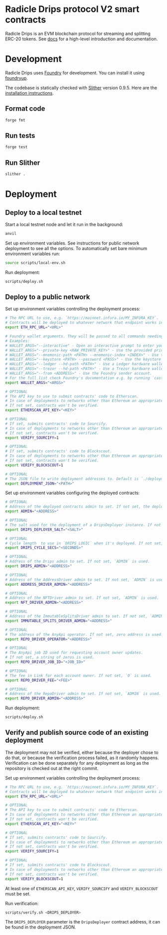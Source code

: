 # Radicle Drips protocol V2 smart contracts

Radicle Drips is an EVM blockchain protocol for streaming and splitting ERC-20 tokens.
See [docs](https://docs.drips.network) for a high-level introduction and documentation.

# Development
Radicle Drips uses [Foundry](https://github.com/foundry-rs/foundry) for development.
You can install it using [foundryup](https://github.com/foundry-rs/foundry#installation).

The codebase is statically checked with [Slither](https://github.com/crytic/slither) version 0.9.5.
Here are the [installation instructions](https://github.com/crytic/slither#how-to-install).

## Format code
```bash
forge fmt
```

## Run tests
```bash
forge test
```

## Run Slither
```bash
slither .
```

# Deployment

## Deploy to a local testnet
Start a local testnet node and let it run in the background:

```bash
anvil
```

Set up environment variables.
See instructions for public network deployment to see all the options.
To automatically set bare minimum environment variables run:

```bash
source scripts/local-env.sh
```

Run deployment:

```bash
scripts/deploy.sh
```

## Deploy to a public network

Set up environment variables controlling the deployment process:

```bash
# The RPC URL to use, e.g. `https://mainnet.infura.io/MY_INFURA_KEY`.
# Contracts will be deployed to whatever network that endpoint works in.
export ETH_RPC_URL="<URL>"

# Foundry wallet arguments. They will be passed to all commands needing signing.
# Examples:
# WALLET_ARGS="--interactive" - Open an interactive prompt to enter your private key.
# WALLET_ARGS="--private-key <RAW_PRIVATE_KEY>" - Use the provided private key.
# WALLET_ARGS="--mnemonic-path <PATH> --mnemonic-index <INDEX>" - Use the mnemonic file
# WALLET_ARGS="--keystore <PATH> --password <PASS>" - Use the keystore in the given folder or file.
# WALLET_ARGS="--ledger --hd-path <PATH>" - Use a Ledger hardware wallet.
# WALLET_ARGS="--trezor --hd-path <PATH>" - Use a Trezor hardware wallet.
# WALLET_ARGS="--from <ADDRESS>" - Use the Foundry sender account.
# For the full list check Foundry's documentation e.g. by running `cast wallet address --help`.
export WALLET_ARGS="<ARGS>"

# OPTIONAL
# The API key to use to submit contracts' code to Etherscan.
# In case of deployments to networks other than Ethereum an appropriate equivalent service is used.
# If not set, contracts won't be verified.
export ETHERSCAN_API_KEY="<KEY>"

# OPTIONAL
# If set, submits contracts' code to Sourcify.
# In case of deployments to networks other than Ethereum an appropriate equivalent service is used.
# If not set, contracts won't be verified.
export VERIFY_SOURCIFY=1

# OPTIONAL
# If set, submits contracts' code to Blockscout.
# In case of deployments to networks other than Ethereum an appropriate equivalent service is used.
# If not set, contracts won't be verified.
export VERIFY_BLOCKSCOUT=1

# OPTIONAL
# The JSON file to write deployment addresses to. Default is `./deployment_<NETWORK_NAME>.json`.
export DEPLOYMENT_JSON="<PATH>"
```

Set up environment variables configuring the deployed contracts:

```bash
# OPTIONAL
# Address of the deployed contracts admin to set. If not set, the deployer's wallet address is used.
export ADMIN="<ADDRESS>"

# OPTIONAL
# The salt used for the deployment of a DripsDeployer instance. If not set, `DripsDeployer` is used.
export DRIPS_DEPLOYER_SALT="<SALT>"

# OPTIONAL
# Cycle length  to use in `DRIPS_LOGIC` when it's deployed. If not set, 1 week is used.
export DRIPS_CYCLE_SECS="<SECONDS>"

# OPTIONAL
# Address of the Drips admin to set. If not set, `ADMIN` is used.
export DRIPS_ADMIN="<ADDRESS>"

# OPTIONAL
# Address of the AddressDriver admin to set. If not set, `ADMIN` is used.
export ADDRESS_DRIVER_ADMIN="<ADDRESS>"

# OPTIONAL
# Address of the NFTDriver admin to set. If not set, `ADMIN` is used.
export NFT_DRIVER_ADMIN="<ADDRESS>"

# OPTIONAL
# Address of the ImmutableSplitsDriver admin to set. If not set, `ADMIN` is used.
export IMMUTABLE_SPLITS_DRIVER_ADMIN="<ADDRESS>"

# OPTIONAL
# The address of the AnyApi operator. If not set, zero address is used.
export REPO_DRIVER_OPERATOR="<ADDRESS>"

# OPTIONAL
# The AnyApi job ID used for requesting account owner updates.
# If not set, a string of zeros is used.
export REPO_DRIVER_JOB_ID="<JOB_ID>"

# OPTIONAL
# The fee in Link for each account owner. If not set, `0` is used.
export REPO_DRIVER_FEE="<FEE>"

# OPTIONAL
# Address of the RepoDriver admin to set. If not set, `ADMIN` is used.
export REPO_DRIVER_ADMIN="<ADDRESS>"
```

Run deployment:

```bash
scripts/deploy.sh
```

## Verify and publish source code of an existing deployment

The deployment may not be verified, either because the deployer chose to do that,
or because the verification process failed, as it randomly happens.
Verification can be done separately for any deployment as long as the
repository is checked out at the right commit.

Set up environment variables controlling the deployment process:

```bash
# The RPC URL to use, e.g. `https://mainnet.infura.io/MY_INFURA_KEY`.
# Contracts will be deployed to whatever network that endpoint works in.
export ETH_RPC_URL="<URL>"

# OPTIONAL
# The API key to use to submit contracts' code to Etherscan.
# In case of deployments to networks other than Ethereum an appropriate equivalent service is used.
# If not set, contracts won't be verified.
export ETHERSCAN_API_KEY="<KEY>"

# OPTIONAL
# If set, submits contracts' code to Sourcify.
# In case of deployments to networks other than Ethereum an appropriate equivalent service is used.
# If not set, contracts won't be verified.
export VERIFY_SOURCIFY=1

# OPTIONAL
# If set, submits contracts' code to Blockscout.
# In case of deployments to networks other than Ethereum an appropriate equivalent service is used.
# If not set, contracts won't be verified.
export VERIFY_BLOCKSCOUT=1
```

At least one of `ETHERSCAN_API_KEY`, `VERIFY_SOURCIFY` and `VERIFY_BLOCKSCOUT` must be set.

Run verification:

```bash
scripts/verify.sh <DRIPS_DEPLOYER>
```

The `DRIPS_DEPLOYER` parameter is the `DripsDeployer` contract address,
it can be found in the deployment JSON.
